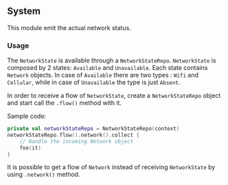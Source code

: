 ## System

This module emit the actual network status.

### Usage
The `NetworkState` is available through a `NetworkStateRepo`.
`NetworkState` is composed by 2 states: `Available` and `Unavailable`. Each state contains `Network` objects. In case of `Available` there are two types : `Wifi` and `Cellular`, while in case of `Unavailable` the type is just `Absent`.

In order to receive a flow of `NetworkState`, create a `NetworkStateRepo` object and start call the `.flow()` method with it.

Sample code:
```kotlin
private val networkStateRepo = NetworkStateRepo(context)
networkStateRepo.flow().network().collect {
    // Handle the incoming Network object
    foo(it)
}
```
It is possible to get a flow of `Network` instead of receiving `NetworkState` by using `.network()` method.